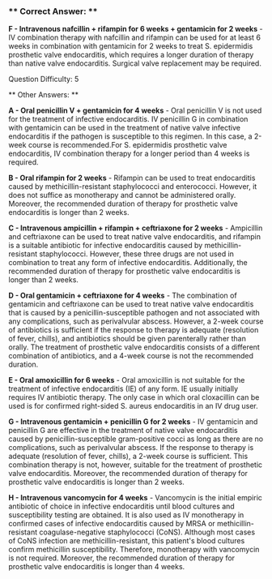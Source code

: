 ### ** Correct Answer: **

**F - Intravenous nafcillin + rifampin for 6 weeks + gentamicin for 2 weeks** - IV combination therapy with nafcillin and rifampin can be used for at least 6 weeks in combination with gentamicin for 2 weeks to treat S. epidermidis prosthetic valve endocarditis, which requires a longer duration of therapy than native valve endocarditis. Surgical valve replacement may be required.

Question Difficulty: 5

** Other Answers: **

**A - Oral penicillin V + gentamicin for 4 weeks** - Oral penicillin V is not used for the treatment of infective endocarditis. IV penicillin G in combination with gentamicin can be used in the treatment of native valve infective endocarditis if the pathogen is susceptible to this regimen. In this case, a 2-week course is recommended.For S. epidermidis prosthetic valve endocarditis, IV combination therapy for a longer period than 4 weeks is required.

**B - Oral rifampin for 2 weeks** - Rifampin can be used to treat endocarditis caused by methicillin-resistant staphylococci and enterococci. However, it does not suffice as monotherapy and cannot be administered orally. Moreover, the recommended duration of therapy for prosthetic valve endocarditis is longer than 2 weeks.

**C - Intravenous ampicillin + rifampin + ceftriaxone for 2 weeks** - Ampicillin and ceftriaxone can be used to treat native valve endocarditis, and rifampin is a suitable antibiotic for infective endocarditis caused by methicillin-resistant staphylococci. However, these three drugs are not used in combination to treat any form of infective endocarditis. Additionally, the recommended duration of therapy for prosthetic valve endocarditis is longer than 2 weeks.

**D - Oral gentamicin + ceftriaxone for 4 weeks** - The combination of gentamicin and ceftriaxone can be used to treat native valve endocarditis that is caused by a penicillin-susceptible pathogen and not associated with any complications, such as perivalvular abscess. However, a 2-week course of antibiotics is sufficient if the response to therapy is adequate (resolution of fever, chills), and antibiotics should be given parenterally rather than orally. The treatment of prosthetic valve endocarditis consists of a different combination of antibiotics, and a 4-week course is not the recommended duration.

**E - Oral amoxicillin for 6 weeks** - Oral amoxicillin is not suitable for the treatment of infective endocarditis (IE) of any form. IE usually initially requires IV antibiotic therapy. The only case in which oral cloxacillin can be used is for confirmed right-sided S. aureus endocarditis in an IV drug user.

**G - Intravenous gentamicin + penicillin G for 2 weeks** - IV gentamicin and penicillin G are effective in the treatment of native valve endocarditis caused by penicillin-susceptible gram-positive cocci as long as there are no complications, such as perivalvular abscess. If the response to therapy is adequate (resolution of fever, chills), a 2-week course is sufficient. This combination therapy is not, however, suitable for the treatment of prosthetic valve endocarditis. Moreover, the recommended duration of therapy for prosthetic valve endocarditis is longer than 2 weeks.

**H - Intravenous vancomycin for 4 weeks** - Vancomycin is the initial empiric antibiotic of choice in infective endocarditis until blood cultures and susceptibility testing are obtained. It is also used as IV monotherapy in confirmed cases of infective endocarditis caused by MRSA or methicillin-resistant coagulase-negative staphylococci (CoNS). Although most cases of CoNS infection are methicillin-resistant, this patient's blood cultures confirm methicillin susceptibility. Therefore, monotherapy with vancomycin is not required. Moreover, the recommended duration of therapy for prosthetic valve endocarditis is longer than 4 weeks.

